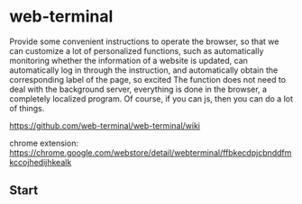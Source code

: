 # web-terminal
Provide some convenient instructions to operate the browser, so that we can customize a lot of personalized functions, such as automatically monitoring whether the information of a website is updated, can automatically log in through the instruction, and automatically obtain the corresponding label of the page, so excited The function does not need to deal with the background server, everything is done in the browser, a completely localized program. Of course, if you can js, then you can do a lot of things.

https://github.com/web-terminal/web-terminal/wiki

chrome extension: https://chrome.google.com/webstore/detail/webterminal/ffbkecdpjcbnddfmkccojhedijhkealk

## Start

